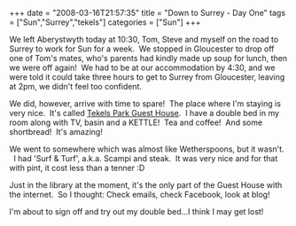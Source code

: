 +++
date = "2008-03-16T21:57:35"
title = "Down to Surrey - Day One"
tags = ["Sun","Surrey","tekels"]
categories = ["Sun"]
+++

We left Aberystwyth today at 10:30, Tom, Steve and myself on the road to Surrey to work for Sun for a week.  We stopped in Gloucester to drop off one of Tom's mates, who's parents had kindly made up soup for lunch, then we were off again!  We had to be at our accommodation by 4:30, and we were told it could take three hours to get to Surrey from Gloucester, leaving at 2pm, we didn't feel too confident.

We did, however, arrive with time to spare!  The place where I'm staying is very nice.  It's called [Tekels Park Guest House][1].  I have a double bed in my room along with TV, basin and a KETTLE!  Tea and coffee!  And some shortbread!  It's amazing!

We went to somewhere which was almost like Wetherspoons, but it wasn't.   I had 'Surf &amp; Turf', a.k.a. Scampi and steak.  It was very nice and for that with pint, it cost less than a tenner :D

Just in the library at the moment, it's the only part of the Guest House with the internet.  So I thought: Check emails, check Facebook, look at blog!

I'm about to sign off and try out my double bed...I think I may get lost!

  [1]: http://www.tekelspark.co.uk
